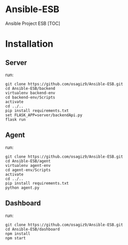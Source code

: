 # Ansible-ESB
Ansible Project ESB
[TOC]

# Installation
## Server
run:
```
git clone https://github.com/osagiz9/Ansible-ESB.git
cd Ansible-ESB/backend
virtualenv backend-env
cd backend-env/Scripts
activate
cd ../..
pip install requirements.txt
set FLASK_APP=server/backendApi.py
flask run

```

## Agent
run:
```
git clone https://github.com/osagiz9/Ansible-ESB.git
cd Ansible-ESB/agent
virtualenv agent-env
cd agent-env/Scripts
activate
cd ../..
pip install requirements.txt
python agent.py
```
## Dashboard
run:
```
git clone https://github.com/osagiz9/Ansible-ESB.git
cd Ansible-ESB/dashboard
npm install
npm start

```